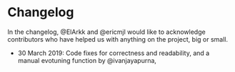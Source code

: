 # Changelog

In the changelog, @ElArkk and @ericmjl would like to acknowledge contributors who have helped us with anything on the project, big or small.

<Please add your contribution to the top>

- 30 March 2019: Code fixes for correctness and readability, and a manual evotuning function by @ivanjayapurna,
